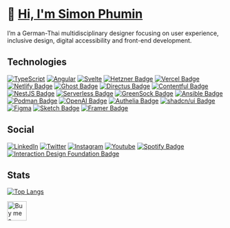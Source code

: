 # 👋 [Hi, I'm Simon Phumin](https://www.youtube.com/watch?v=dQw4w9WgXcQ)

I’m a German-Thai multidisciplinary designer focusing on user experience, inclusive design, digital accessibility and front-end development.

## Technologies

[![TypeScript](https://img.shields.io/badge/typescript-%23007ACC.svg?style=for-the-badge&logo=typescript&logoColor=white)](https://www.typescriptlang.org/)
[![Angular](https://img.shields.io/badge/Angular-DD0031?style=for-the-badge&logo=angular&logoColor=white)](https://angular.dev/)
[![Svelte](https://img.shields.io/badge/Svelte-4A4A55?style=for-the-badge&logo=svelte&logoColor=FF3E00)](https://svelte.dev/)
[![Hetzner Badge](https://img.shields.io/badge/Hetzner-D50C2D?logo=hetzner&logoColor=fff&style=for-the-badge)](https://www.hetzner.com/de/cloud/)
[![Vercel Badge](https://img.shields.io/badge/Vercel-000?logo=vercel&logoColor=fff&style=for-the-badge)](https://vercel.com/)
[![Netlify Badge](https://img.shields.io/badge/Netlify-00C7B7?logo=netlify&logoColor=fff&style=for-the-badge)](https://netlify.com/)
[![Ghost Badge](https://img.shields.io/badge/Ghost-15171A?logo=ghost&logoColor=fff&style=for-the-badge)](https://ghost.org/)
[![Directus Badge](https://img.shields.io/badge/Directus-263238?logo=directus&logoColor=fff&style=for-the-badge)](https://directus.io/)
[![Contentful Badge](https://img.shields.io/badge/Contentful-2478CC?logo=contentful&logoColor=fff&style=for-the-badge)](https://www.contentful.com/)
[![NestJS Badge](https://img.shields.io/badge/NestJS-E0234E?logo=nestjs&logoColor=fff&style=for-the-badge)](https://nestjs.com/)
[![Serverless Badge](https://img.shields.io/badge/Serverless-FD5750?logo=serverless&logoColor=fff&style=for-the-badge)](https://www.serverless.com/)
[![GreenSock Badge](https://img.shields.io/badge/GreenSock-88CE02?logo=greensock&logoColor=fff&style=for-the-badge)](https://gsap.com/)
[![Ansible Badge](https://img.shields.io/badge/Ansible-E00?logo=ansible&logoColor=fff&style=for-the-badge)](https://www.ansible.com/)
[![Podman Badge](https://img.shields.io/badge/Podman-892CA0?logo=podman&logoColor=fff&style=for-the-badge)](https://podman.io/)
[![OpenAI Badge](https://img.shields.io/badge/OpenAI-412991?logo=openai&logoColor=fff&style=for-the-badge)](https://openai.com/)
[![Authelia Badge](https://img.shields.io/badge/Authelia-113155?logo=authelia&logoColor=fff&style=for-the-badge)](https://www.authelia.com/)
[![shadcn/ui Badge](https://img.shields.io/badge/shadcn%2Fui-000?logo=shadcnui&logoColor=fff&style=for-the-badge)](https://www.shadcn-svelte.com/)
[![Figma](https://img.shields.io/badge/Figma-F24E1E?style=for-the-badge&logo=figma&logoColor=white)](https://www.figma.com/)
[![Sketch Badge](https://img.shields.io/badge/Sketch-F7B500?logo=sketch&logoColor=fff&style=for-the-badge)](https://www.sketch.com/)
[![Framer Badge](https://img.shields.io/badge/Framer-05F?logo=framer&logoColor=fff&style=for-the-badge)](https://www.framer.com/)

## Social

[![LinkedIn](https://img.shields.io/badge/LinkedIn-blue?style=for-the-badge&logo=linkedin&logoColor=white)](https://www.linkedin.com/in/simonschweikert/)
[![Twitter](https://img.shields.io/badge/Twitter-blue?style=for-the-badge&logo=twitter&logoColor=white)](https://x.com/simonphumin)
[![Instagram](https://img.shields.io/badge/Instagram-E4405F?style=for-the-badge&logo=instagram&logoColor=white)](https://instagram.com/simonphumin)
[![Youtube](https://img.shields.io/badge/YouTube-red?style=for-the-badge&logo=youtube&logoColor=white)](https://www.youtube.com/@simonphumin)
[![Spotify Badge](https://img.shields.io/badge/Spotify-1DB954?logo=spotify&logoColor=fff&style=for-the-badge)](https://open.spotify.com/user/simonphumin)
[![Interaction Design Foundation Badge](https://img.shields.io/badge/Interaction%20Design%20Foundation-2B2B2B?logo=interactiondesignfoundation&logoColor=fff&style=for-the-badge)](https://www.interaction-design.org/members/simon-phumin-schweikert)

## Stats

[![Top Langs](https://github-readme-stats-git-masterrstaa-rickstaa.vercel.app/api/top-langs/?username=simonphumin&layout=compact&theme=gotham)](https://github.com/anuraghazra/github-readme-stats)

<p><a href="https://www.buymeacoffee.com/simonphumin"> <img align="left" src="https://cdn.buymeacoffee.com/buttons/v2/default-yellow.png" height="45" alt="Buy me a coffee logo" /></a></p><br><br>